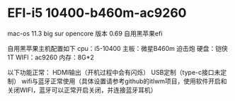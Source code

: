 # EFI-i5 10400-b460m-ac9260
mac-os 11.3 big sur
opencore 版本 0.69
自用黑苹果efi


自用黑苹果主机配置如下
cpu：i5-10400
主板：微星B460m 迫击炮
硬盘：铠侠1T
WIFI：ac9260
内存：8G*2

以下功能正常：
HDMI输出（开机过程中会有闪烁）
USB定制（type-c接口未定制）
wifi与蓝牙正常使用（具体设置请参考github的itlwm项目，使用软件开启和关闭WIFI，蓝牙可以正常开启关闭，并连接蓝牙耳机）

